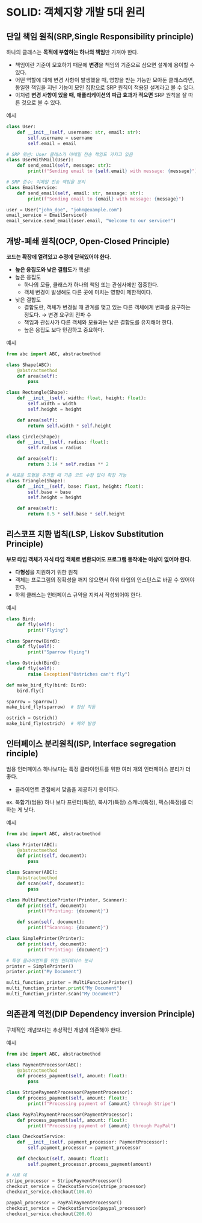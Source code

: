 # SOLID: 객체지향 개발 5대 원리

## 단일 책임 원칙(SRP,Single Responsibility principle)

하나의 클래스는 **목적에 부합하는 하나의 책임**만 가져야 한다.

- 책임이란 기준이 모호하기 때문에 **변경**을 책임의 기준으로 삼으면 설계에 용이할 수 있다.
- 어떤 역할에 대해 변경 사항이 발생했을 때, 영향을 받는 기능만 모아둔 클래스라면, 동일한 책임을 지닌 기능이 모인 집합으로 SRP 원칙이 적용된 설계라고 볼 수 있다.
- 이처럼 **변경 사항이 있을 때, 애플리케이션의 파급 효과가 적으면** SRP 원칙을 잘 따른 것으로 볼 수 있다.

예시
```python
class User:
    def __init__(self, username: str, email: str):
        self.username = username
        self.email = email

# SRP 위반: User 클래스가 이메일 전송 책임도 가지고 있음
class UserWithMail(User):
    def send_email(self, message: str):
        print(f"Sending email to {self.email} with message: {message}")

# SRP 준수: 이메일 전송 책임을 분리
class EmailService:
    def send_email(self, email: str, message: str):
        print(f"Sending email to {email} with message: {message}")

user = User("john_doe", "john@example.com")
email_service = EmailService()
email_service.send_email(user.email, "Welcome to our service!")
```


## 개방-폐쇄 원칙(OCP, Open-Closed Principle)

**코드는 확장에 열려있고 수정에 닫혀있어야 한다.**

- **높은 응집도와 낮은 결합도**가 핵심!
- 높은 응집도
  - 하나의 모듈, 클래스가 하나의 책임 또는 관심사에만 집중한다.
  - 객체 변경이 발생해도 다른 곳에 미치는 영향이 제한적이다.
- 낮은 결합도
  - 결합도란, 객체가 변경될 때 관계를 맺고 있는 다른 객체에게 변화를 요구하는 정도다. → 변경 요구의 전파 수
  - 책임과 관심사가 다른 객체와 모듈과는 낮은 결합도를 유지해야 한다.
  - 높은 응집도 보다 민감하고 중요하다.

예시
```python
from abc import ABC, abstractmethod

class Shape(ABC):
    @abstractmethod
    def area(self):
        pass

class Rectangle(Shape):
    def __init__(self, width: float, height: float):
        self.width = width
        self.height = height

    def area(self):
        return self.width * self.height

class Circle(Shape):
    def __init__(self, radius: float):
        self.radius = radius

    def area(self):
        return 3.14 * self.radius ** 2

# 새로운 도형을 추가할 때 기존 코드 수정 없이 확장 가능
class Triangle(Shape):
    def __init__(self, base: float, height: float):
        self.base = base
        self.height = height

    def area(self):
        return 0.5 * self.base * self.height
```


## 리스코프 치환 법칙(LSP, Liskov Substitution Principle)

**부모 타입 객체가 자식 타입 객체로 변환되어도 프로그램 동작에는 이상이 없어야 한다.**

- **다형성**을 지원하기 위한 원칙
- 객체는 프로그램의 정확성을 깨지 않으면서 하위 타입의 인스턴스로 바꿀 수 있어야 한다.
- 하위 클래스는 인터페이스 규약을 지켜서 작성되어야 한다.


예시
```python
class Bird:
    def fly(self):
        print("Flying")

class Sparrow(Bird):
    def fly(self):
        print("Sparrow flying")

class Ostrich(Bird):
    def fly(self):
        raise Exception("Ostriches can't fly")

def make_bird_fly(bird: Bird):
    bird.fly()

sparrow = Sparrow()
make_bird_fly(sparrow)  # 정상 작동

ostrich = Ostrich()
make_bird_fly(ostrich)  # 예외 발생
```


## 인터페이스 분리원칙(ISP, Interface segregation rinciple)

범용 인터페이스 하나보다는 특정 클라이언트를 위한 여러 개의 인터페이스 분리가 더 좋다.

- 클라이언트 관점에서 맞춤을 제공하기 용이하다.

ex. 복합기(범용) 하나 보다 프린터(특정), 복사기(특정) 스캐너(특정), 팩스(특정)를 더하는 게 낫다.


예시
```python
from abc import ABC, abstractmethod

class Printer(ABC):
    @abstractmethod
    def print(self, document):
        pass

class Scanner(ABC):
    @abstractmethod
    def scan(self, document):
        pass

class MultiFunctionPrinter(Printer, Scanner):
    def print(self, document):
        print(f"Printing: {document}")

    def scan(self, document):
        print(f"Scanning: {document}")

class SimplePrinter(Printer):
    def print(self, document):
        print(f"Printing: {document}")

# 특정 클라이언트를 위한 인터페이스 분리
printer = SimplePrinter()
printer.print("My Document")

multi_function_printer = MultiFunctionPrinter()
multi_function_printer.print("My Document")
multi_function_printer.scan("My Document")
```


## 의존관계 역전(DIP Dependency inversion Principle)

구체적인 개념보다는 추상적인 개념에 의존해야 한다.

예시
```python
from abc import ABC, abstractmethod

class PaymentProcessor(ABC):
    @abstractmethod
    def process_payment(self, amount: float):
        pass

class StripePaymentProcessor(PaymentProcessor):
    def process_payment(self, amount: float):
        print(f"Processing payment of {amount} through Stripe")

class PayPalPaymentProcessor(PaymentProcessor):
    def process_payment(self, amount: float):
        print(f"Processing payment of {amount} through PayPal")

class CheckoutService:
    def __init__(self, payment_processor: PaymentProcessor):
        self.payment_processor = payment_processor

    def checkout(self, amount: float):
        self.payment_processor.process_payment(amount)

# 사용 예
stripe_processor = StripePaymentProcessor()
checkout_service = CheckoutService(stripe_processor)
checkout_service.checkout(100.0)

paypal_processor = PayPalPaymentProcessor()
checkout_service = CheckoutService(paypal_processor)
checkout_service.checkout(200.0)
```

